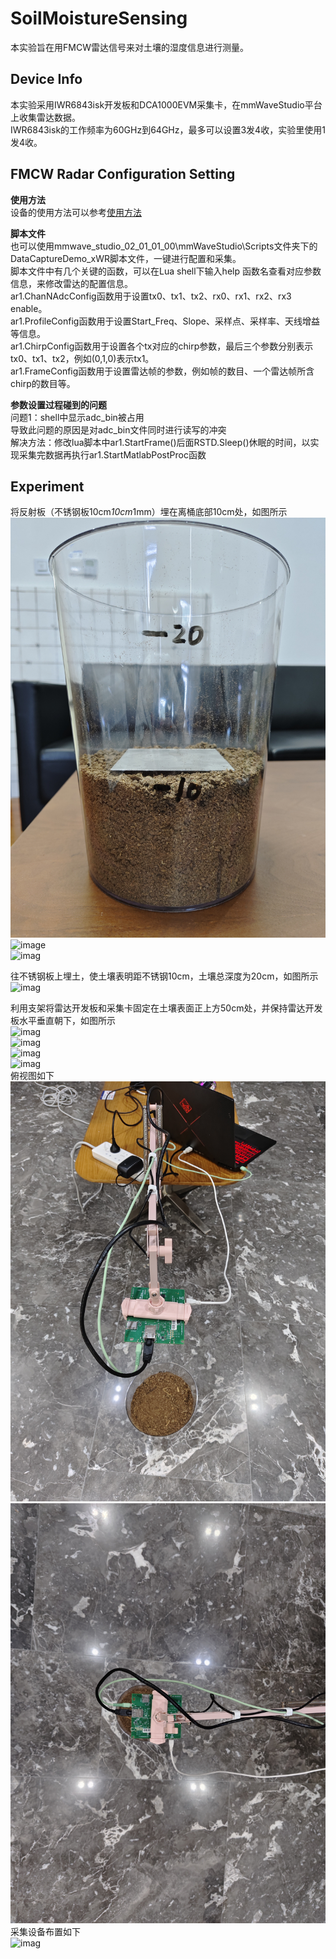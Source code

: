 # SoilMoistureSensing

本实验旨在用FMCW雷达信号来对土壤的湿度信息进行测量。

## Device Info
本实验采用IWR6843isk开发板和DCA1000EVM采集卡，在mmWaveStudio平台上收集雷达数据。<br>
IWR6843isk的工作频率为60GHz到64GHz，最多可以设置3发4收，实验里使用1发4收。<br>

## FMCW Radar Configuration Setting
**使用方法**<br>
设备的使用方法可以参考[使用方法](https://blog.csdn.net/touchwith/article/details/130871174?ops_request_misc=%257B%2522request%255Fid%2522%253A%2522171809826516800184152622%2522%252C%2522scm%2522%253A%252220140713.130102334..%2522%257D&request_id=171809826516800184152622&biz_id=0&utm_medium=distribute.pc_search_result.none-task-blog-2~all~top_positive~default-1-130871174-null-null.142^v100^pc_search_result_base4&utm_term=mmWave%20Studio&spm=1018.2226.3001.4187)<br>

**脚本文件**<br>
也可以使用mmwave_studio_02_01_01_00\mmWaveStudio\Scripts文件夹下的DataCaptureDemo_xWR脚本文件，一键进行配置和采集。<br>
脚本文件中有几个关键的函数，可以在Lua shell下输入help 函数名查看对应参数信息，来修改雷达的配置信息。<br>
ar1.ChanNAdcConfig函数用于设置tx0、tx1、tx2、rx0、rx1、rx2、rx3 enable。<br>
ar1.ProfileConfig函数用于设置Start_Freq、Slope、采样点、采样率、天线增益等信息。<br>
ar1.ChirpConfig函数用于设置各个tx对应的chirp参数，最后三个参数分别表示tx0、tx1、tx2，例如(0,1,0)表示tx1。<br>
ar1.FrameConfig函数用于设置雷达帧的参数，例如帧的数目、一个雷达帧所含chirp的数目等。<br>

**参数设置过程碰到的问题**<br>
问题1：shell中显示adc_bin被占用<br>
导致此问题的原因是对adc_bin文件同时进行读写的冲突<br>
解决方法：修改lua脚本中ar1.StartFrame()后面RSTD.Sleep()休眠的时间，以实现采集完数据再执行ar1.StartMatlabPostProc函数<br>

## Experiment

将反射板（不锈钢板10cm*10cm*1mm）埋在离桶底部10cm处，如图所示<br>
![image](https://github.com/HIT-CY/SoilMoistureSensing/blob/master/Imag/%E5%8F%8D%E5%B0%84%E6%9D%BF1.jpg)<br>
![image](https://github.com/HIT-CY/SoilMoistureSensing/blob/master/Imag/%E5%8F%8D%E5%B0%84%E6%9D%BF2.jpg)<br>
![imag](https://github.com/HIT-CY/SoilMoistureSensing/blob/master/Imag/%E5%8F%8D%E5%B0%84%E6%9D%BF%E4%BF%AF%E8%A7%86.jpg)<br>

往不锈钢板上埋土，使土壤表明距不锈钢10cm，土壤总深度为20cm，如图所示<br>
![imag](https://github.com/HIT-CY/SoilMoistureSensing/blob/master/Imag/%E5%9C%9F%E5%A3%A41.jpg)<br>

利用支架将雷达开发板和采集卡固定在土壤表面正上方50cm处，并保持雷达开发板水平垂直朝下，如图所示<br>
![imag](https://github.com/HIT-CY/SoilMoistureSensing/blob/master/Imag/%E6%80%BB%E8%A7%881.jpg)<br>
![imag](https://github.com/HIT-CY/SoilMoistureSensing/blob/master/Imag/%E6%80%BB%E8%A7%882.jpg)<br>
![imag](https://github.com/HIT-CY/SoilMoistureSensing/blob/master/Imag/%E6%80%BB%E8%A7%883.jpg)<br>
![imag](https://github.com/HIT-CY/SoilMoistureSensing/blob/master/Imag/%E6%80%BB%E8%A7%884.jpg)<br>
俯视图如下<br>
![imag](https://github.com/HIT-CY/SoilMoistureSensing/blob/master/Imag/%E4%BF%AF%E8%A7%861.jpg)<br>
![imag](https://github.com/HIT-CY/SoilMoistureSensing/blob/master/Imag/%E4%BF%AF%E8%A7%862.jpg)<br>
采集设备布置如下<br>
![imag](https://github.com/HIT-CY/SoilMoistureSensing/blob/master/Imag/%E8%AE%BE%E5%A4%871.jpg)<br>

